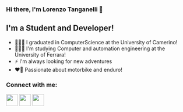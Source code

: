 ### Hi there, I'm Lorenzo Tanganelli 👋

## I'm a Student and Developer!
- 👨🏻‍🎓  I graduated in ComputerScience at the University of Camerino!
- 👨🏻‍🎓  I'm studying Computer and automation engineering at the University of Ferrara!
- ⚡️  I'm always looking for new adventures 
- ❤️‍🔥  Passionate about motorbike and enduro!

### Connect with me:

[<img height="32" width="32" src="https://cdn.jsdelivr.net/npm/simple-icons@v3/icons/facebook.svg" style="color:blue;"/>][facebook]
[<img height="32" width="32" src="https://cdn.jsdelivr.net/npm/simple-icons@v3/icons/instagram.svg" />][instagram]
[<img height="32" width="32" src="https://cdn.jsdelivr.net/npm/simple-icons@v3/icons/gmail.svg"/>][email]

<br />
<br />

[email]: tanganellilore@gmail.com
[facebook]: https://www.facebook.com/TanganelliLorenzo/
[instagram]: https://www.instagram.com/tanganellilorenzo/
